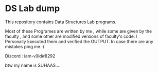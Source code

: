 # DS Lab dump
 This repository contains Data Structures Lab programs.

Most of these Programes are written by me , while some are given by the faculty , and some other are modified versions of faculty's code.
I Personally Executed them and verified the OUTPUT.
In case there are any mistakes ping me :)

Discord : iam-v0id#8292

btw my name is SUHAAS....
